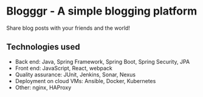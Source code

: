 # Blogggr - A simple blogging platform
Share blog posts with your friends and the world!

## Technologies used
* Back end: Java, Spring Framework, Spring Boot, Spring Security, JPA
* Front end: JavaScript, React, webpack
* Quality assurance: JUnit, Jenkins, Sonar, Nexus
* Deployment on cloud VMs: Ansible, Docker, Kubernetes 
* Other: nginx, HAProxy

